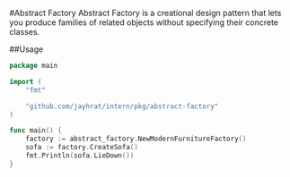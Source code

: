 #Abstract Factory
Abstract Factory is a creational design pattern that lets you produce families of related objects without specifying their concrete classes.

##Usage
```go
package main

import (
	"fmt"

	"github.com/jayhrat/intern/pkg/abstract-factory"
)

func main() {
	factory := abstract_factory.NewModernFurnitureFactory()
	sofa := factory.CreateSofa()
	fmt.Println(sofa.LieDown())
}

```
